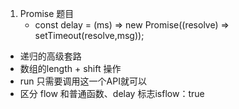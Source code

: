 1. Promise 题目
    - const delay = (ms) => new Promise((resolve) =>
        setTimeout(resolve,msg));

- 递归的高级套路
 - 数组的length + shift 操作
 - run 只需要调用这一个API就可以
 - 区分 flow 和普通函数、delay 标志isflow：true